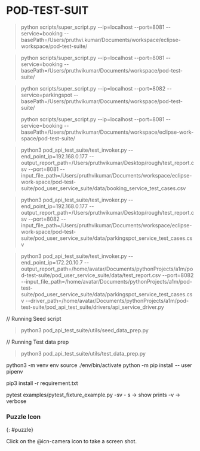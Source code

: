 # POD-TEST-SUIT

> python scripts/super_script.py --ip=localhost --port=8081 --service=booking --basePath=/Users/pruthvi.kumar/Documents/workspace/eclipse-workspace/pod-test-suite/

> python scripts/super_script.py --ip=localhost --port=8081 --service=booking --basePath=/Users/pruthvikumar/Documents/workspace/pod-test-suite/

> python scripts/super_script.py --ip=localhost --port=8082 --service=parkingspot --basePath=/Users/pruthvikumar/Documents/workspace/pod-test-suite/
>
> python scripts/super_script.py --ip=localhost --port=8081 --service=booking --basePath=/Users/pruthvikumar/Documents/workspace/eclipse-work-space/pod-test-suite/


> python3 pod_api_test_suite/test_invoker.py --end_point_ip=192.168.0.177 --output_report_path=/Users/pruthvikumar/Desktop/rough/test_report.csv --port=8081 --input_file_path=/Users/pruthvikumar/Documents/workspace/eclipse-work-space/pod-test-suite/pod_user_service_suite/data/booking_service_test_cases.csv 

> python3 pod_api_test_suite/test_invoker.py --end_point_ip=192.168.0.177 --output_report_path=/Users/pruthvikumar/Desktop/rough/test_report.csv --port=8082 --input_file_path=/Users/pruthvikumar/Documents/workspace/eclipse-work-space/pod-test-suite/pod_user_service_suite/data/parkingspot_service_test_cases.csv

> python3 pod_api_test_suite/test_invoker.py --end_point_ip=172.20.10.7 --output_report_path=/home/avatar/Documents/pythonProjects/a1m/pod-test-suite/pod_user_service_suite/data/test_report.csv --port=8082 --input_file_path=/home/avatar/Documents/pythonProjects/a1m/pod-test-suite/pod_user_service_suite/data/parkingspot_service_test_cases.csv --driver_path=/home/avatar/Documents/pythonProjects/a1m/pod-test-suite/pod_api_test_suite/drivers/api_service_driver.py

// Running Seed script
>  python3 pod_api_test_suite/utils/seed_data_prep.py

// Running Test data prep
>python3 pod_api_test_suite/utils/test_data_prep.py

python3 -m venv env
source ./env/bin/activate
python -m pip install -- user pipenv

pip3 install -r requirement.txt


pytest examples/pytest_fixture_example.py -sv
        - s -> show prints
        -v  -> verbose

### <i class="fas fa-puzzle-piece" aria-hidden="true"></i> Puzzle Icon
{: #puzzle}

Click on the @icn-camera icon to take a screen shot.